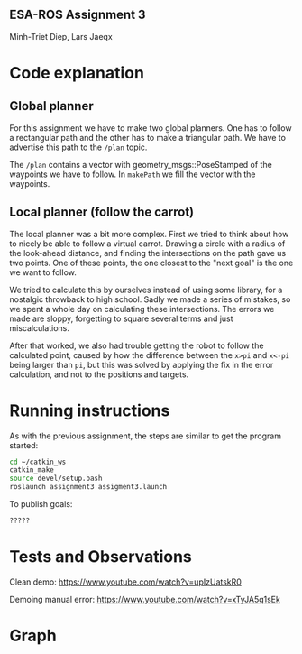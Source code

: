 ESA-ROS Assignment 3
--------------------

Minh-Triet Diep, Lars Jaeqx

# Code explanation

## Global planner  
For this assignment we have to make two global planners. One has to follow a rectangular path and the other has to make a triangular path. We have to advertise this path to the `/plan` topic.  
  
The `/plan` contains a vector with geometry_msgs::PoseStamped of the waypoints we have to follow. In `makePath` we fill the vector with the waypoints.

## Local planner (follow the carrot)  
The local planner was a bit more complex. First we tried to think about how to nicely be able to follow a virtual carrot. Drawing a circle with a radius of the look-ahead distance, and finding the intersections on the path gave us two points. One of these points, the one closest to the "next goal" is the one we want to follow.

We tried to calculate this by ourselves instead of using some library, for a nostalgic throwback to high school. Sadly we made a series of mistakes, so we spent a whole day on calculating these intersections. The errors we made are sloppy, forgetting to square several terms and just miscalculations.

After that worked, we also had trouble getting the robot to follow the calculated point, caused by how the difference between the `x>pi` and `x<-pi` being larger than `pi`, but this was solved by applying the fix in the error calculation, and not to the positions and targets.

<leg implementatie uit Lars>

# Running instructions  

As with the previous assignment, the steps are similar to get the program started:

```sh
cd ~/catkin_ws
catkin_make
source devel/setup.bash
roslaunch assignment3 assigment3.launch
```

To publish goals:

```sh
?????
```

# Tests and Observations  

Clean demo:
https://www.youtube.com/watch?v=upIzUatskR0

Demoing manual error:
https://www.youtube.com/watch?v=xTyJA5q1sEk

# Graph 
